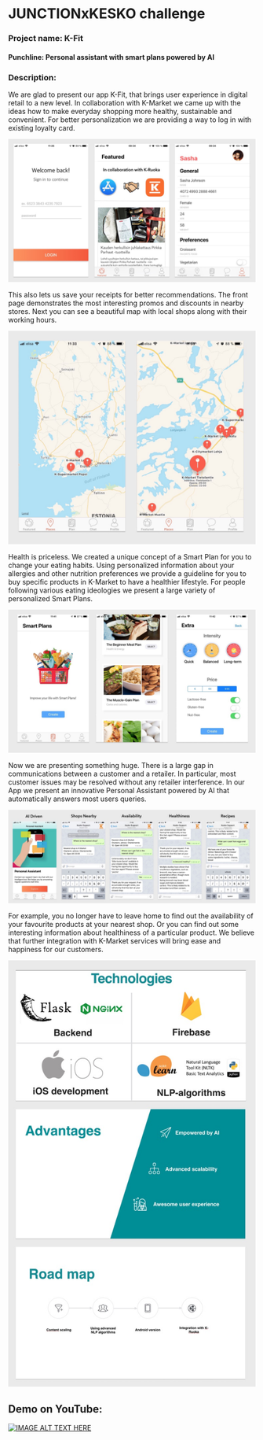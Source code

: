 # JUNCTIONxKESKO challenge
### Project name: K-Fit
#### Punchline: Personal assistant with smart plans powered by AI

### Description: 

We are glad to present our app K-Fit, that brings user experience in digital retail to a new level. In collaboration with K-Market we came up with the ideas how to make everyday shopping more healthy, sustainable and convenient.
For better personalization we are providing a way to log in with existing loyalty card. 

<img src="./static/intro.jpg"/>

This also lets us save your receipts for better recommendations.
The front page demonstrates the most interesting promos and discounts in nearby stores. Next you can see a beautiful map with local shops along with their working hours.

<img src="./static/maps.jpg"/>

Health is priceless. We created a unique concept of a Smart Plan for you to change your eating habits. Using personalized information about your allergies and other nutrition preferences we provide a guideline for you to buy specific products in K-Market to have a healthier lifestyle. For people following various eating ideologies we present a large variety of personalized Smart Plans.

<img src="./static/smartplans.jpg"/>

Now we are presenting something huge. There is a large gap in communications between a customer and a retailer. In particular, most customer issues may be resolved without any retailer interference. In our App we present an innovative Personal Assistant powered by AI that automatically answers most users queries.

<img src="./static/support.jpg"/>


For example, you no longer have to leave home to find out the availability of your favourite products at your nearest shop. Or you can find out some interesting information about healthiness of a particular product. 
We believe that further integration with K-Market services will bring ease and happiness for our customers.

<img src="./static/preza.jpg"/>

## Demo on YouTube:

[![IMAGE ALT TEXT HERE](https://img.youtube.com/vi/os4se3w3a8U/0.jpg)](https://www.youtube.com/watch?v=os4se3w3a8U)
